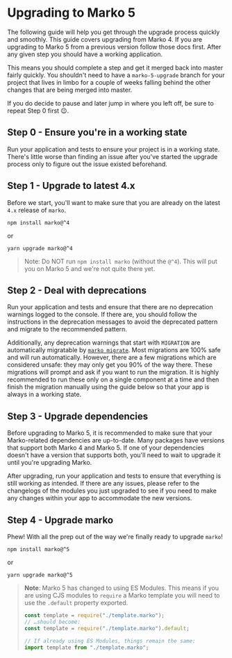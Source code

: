 # Upgrading to Marko 5

The following guide will help you get through the upgrade process quickly and smoothly. This guide covers upgrading from Marko 4. If you are upgrading to Marko 5 from a previous version follow those docs first. After any given step you should have a working application.

This means you should complete a step and get it merged back into master fairly quickly. You shouldn't need to have a `marko-5-upgrade` branch for your project that lives in limbo for a couple of weeks falling behind the other changes that are being merged into master.

If you do decide to pause and later jump in where you left off, be sure to repeat Step 0 first 😉.

## Step 0 - Ensure you're in a working state

Run your application and tests to ensure your project is in a working state. There's little worse than finding an issue after you've started the upgrade process only to figure out the issue existed beforehand.

## Step 1 - Upgrade to latest 4.x

Before we start, you'll want to make sure that you are already on the latest `4.x` release of `marko`.

```
npm install marko@^4
```

or

```
yarn upgrade marko@^4
```

> Note: Do NOT run `npm install marko` (without the `@^4`). This will put you on Marko 5 and we're not quite there yet.

## Step 2 - Deal with deprecations

Run your application and tests and ensure that there are no deprecation warnings logged to the console. If there are, you should follow the instructions in the deprecation messages to avoid the deprecated pattern and migrate to the recommended pattern.

Additionally, any deprecation warnings that start with `MIGRATION` are automatically migratable by [`marko migrate`](https://github.com/marko-js/cli/blob/master/packages/migrate/README.md). Most migrations are 100% safe and will run automatically. However, there are a few migrations which are considered unsafe: they may only get you 90% of the way there. These migrations will prompt and ask if you want to run the migration. It is highly recommended to run these only on a single component at a time and then finish the migration manually using the guide below so that your app is always in a working state.

## Step 3 - Upgrade dependencies

Before upgrading to Marko 5, it is recommended to make sure that your Marko-related dependencies are up-to-date. Many packages have versions that support both Marko 4 and Marko 5. If one of your dependencies doesn't have a version that supports both, you'll need to wait to upgrade it until you're upgrading Marko.

After upgrading, run your application and tests to ensure that everything is still working as intended. If there are any issues, please refer to the changelogs of the modules you just upgraded to see if you need to make any changes within your app to accommodate the new versions.

## Step 4 - Upgrade marko

Phew! With all the prep out of the way we're finally ready to upgrade `marko`!

```
npm install marko@^5
```

or

```
yarn upgrade marko@^5
```

> **Note**: Marko 5 has changed to using ES Modules. This means if you are using CJS modules to `require` a Marko template you will need to use the `.default` property exported.
>
> ```js
> const template = require("./template.marko");
> // …should become:
> const template = require("./template.marko").default;
>
> // If already using ES Modules, things remain the same:
> import template from "./template.marko";
> ```
